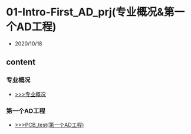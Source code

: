# 01-Intro-First_AD_prj(专业概况&第一个AD工程)

- 2020/10/18

## content

### 专业概况

- [>>>专业概况](专业概况)

### 第一个AD工程

- [>>>PCB_test(第一个AD工程)](PCB_test)
